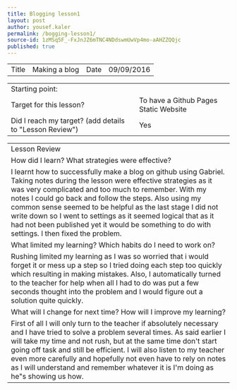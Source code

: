 ```yaml
---
title: Blogging lesson1
layout: post
author: yousef.kaler
permalink: /bogging-lesson1/
source-id: 1zMSq5F_-FxJnJZ6mTNC4NDdswmUwVp4mo-aAHZZQQjc
published: true
---
```

<table>
  <tr>
    <td>Title</td>
    <td>Making a blog</td>
    <td>Date</td>
    <td>09/09/2016</td>
  </tr>
</table>


<table>
  <tr>
    <td>Starting point:</td>
    <td></td>
  </tr>
  <tr>
    <td>Target for this lesson?</td>
    <td>To have a Github Pages Static Website</td>
  </tr>
  <tr>
    <td>Did I reach my target? 
(add details to "Lesson Review")</td>
    <td> Yes</td>
  </tr>
</table>


<table>
  <tr>
    <td>Lesson Review</td>
  </tr>
  <tr>
    <td>How did I learn? What strategies were effective? </td>
  </tr>
  <tr>
    <td>I learnt how to successfully make a blog on github using Gabriel. Taking notes during the lesson were effective strategies as it was very complicated and too much to remember. With my notes I could go back and follow the steps. Also using my common sense seemed to be helpful as the last stage I did not write down so I went to settings as it seemed logical that as it had not been published yet it would be something to do with settings. I then fixed the problem.</td>
  </tr>
  <tr>
    <td>What limited my learning? Which habits do I need to work on? </td>
  </tr>
  <tr>
    <td>Rushing limited my learning as I was so worried that i would forget it or mess up a step so  I tried doing each step too quickly which resulting in making mistakes. Also, I automatically turned to the teacher for help when all I had to do was put a few seconds thought into the problem and I would figure out a solution quite quickly.</td>
  </tr>
  <tr>
    <td>What will I change for next time? How will I improve my learning?</td>
  </tr>
  <tr>
    <td>First of all I will only turn to the teacher if absolutely necessary and I have tried to solve a problem several times. As said earlier I will take my time and not rush, but at the same time don't start going off task and still be efficient. I will also listen to my teacher even more carefully and hopefully not even have to rely on notes as I will understand and remember whatever it is I'm doing as he"s showing us how.</td>
  </tr>
</table>


